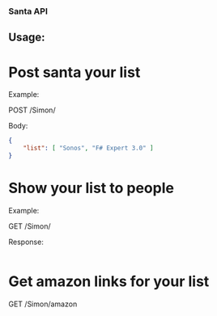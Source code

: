 ### Santa API

## Usage:

# Post santa your list
Example:

POST /Simon/ 

Body:
```json
{
	"list": [ "Sonos", "F# Expert 3.0" ]
}
```

# Show your list to people
Example:

GET /Simon/

Response:
```json

```

# Get amazon links for your list

GET /Simon/amazon
